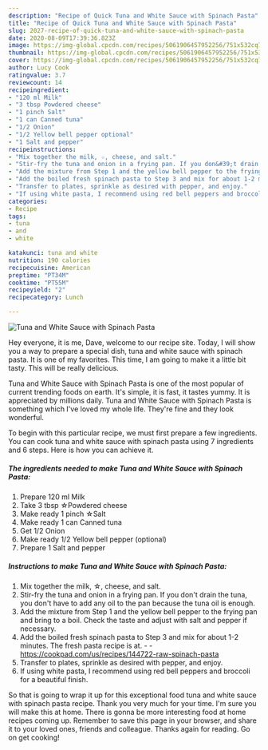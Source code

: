 ```yaml
---
description: "Recipe of Quick Tuna and White Sauce with Spinach Pasta"
title: "Recipe of Quick Tuna and White Sauce with Spinach Pasta"
slug: 2027-recipe-of-quick-tuna-and-white-sauce-with-spinach-pasta
date: 2020-08-09T17:39:36.823Z
image: https://img-global.cpcdn.com/recipes/5061906457952256/751x532cq70/tuna-and-white-sauce-with-spinach-pasta-recipe-main-photo.jpg
thumbnail: https://img-global.cpcdn.com/recipes/5061906457952256/751x532cq70/tuna-and-white-sauce-with-spinach-pasta-recipe-main-photo.jpg
cover: https://img-global.cpcdn.com/recipes/5061906457952256/751x532cq70/tuna-and-white-sauce-with-spinach-pasta-recipe-main-photo.jpg
author: Lucy Cook
ratingvalue: 3.7
reviewcount: 14
recipeingredient:
- "120 ml Milk"
- "3 tbsp Powdered cheese"
- "1 pinch Salt"
- "1 can Canned tuna"
- "1/2 Onion"
- "1/2 Yellow bell pepper optional"
- "1 Salt and pepper"
recipeinstructions:
- "Mix together the milk, ☆, cheese, and salt."
- "Stir-fry the tuna and onion in a frying pan. If you don&#39;t drain the tuna, you don&#39;t have to add any oil to the pan because the tuna oil is enough."
- "Add the mixture from Step 1 and the yellow bell pepper to the frying pan and bring to a boil. Check the taste and adjust with salt and pepper if necessary."
- "Add the boiled fresh spinach pasta to Step 3 and mix for about 1-2 minutes. The fresh pasta recipe is at.  https://cookpad.com/us/recipes/144722-raw-spinach-pasta"
- "Transfer to plates, sprinkle as desired with pepper, and enjoy."
- "If using white pasta, I recommend using red bell peppers and broccoli for a beautiful finish."
categories:
- Recipe
tags:
- tuna
- and
- white

katakunci: tuna and white 
nutrition: 190 calories
recipecuisine: American
preptime: "PT34M"
cooktime: "PT55M"
recipeyield: "2"
recipecategory: Lunch

---
```



![Tuna and White Sauce with Spinach Pasta](https://img-global.cpcdn.com/recipes/5061906457952256/751x532cq70/tuna-and-white-sauce-with-spinach-pasta-recipe-main-photo.jpg)

Hey everyone, it is me, Dave, welcome to our recipe site. Today, I will show you a way to prepare a special dish, tuna and white sauce with spinach pasta. It is one of my favorites. This time, I am going to make it a little bit tasty. This will be really delicious.



Tuna and White Sauce with Spinach Pasta is one of the most popular of current trending foods on earth. It's simple, it is fast, it tastes yummy. It is appreciated by millions daily. Tuna and White Sauce with Spinach Pasta is something which I've loved my whole life. They're fine and they look wonderful.


To begin with this particular recipe, we must first prepare a few ingredients. You can cook tuna and white sauce with spinach pasta using 7 ingredients and 6 steps. Here is how you can achieve it.

<!--inarticleads1-->

##### The ingredients needed to make Tuna and White Sauce with Spinach Pasta:

1. Prepare 120 ml Milk
1. Take 3 tbsp ☆Powdered cheese
1. Make ready 1 pinch ☆Salt
1. Make ready 1 can Canned tuna
1. Get 1/2 Onion
1. Make ready 1/2 Yellow bell pepper (optional)
1. Prepare 1 Salt and pepper




<!--inarticleads2-->

##### Instructions to make Tuna and White Sauce with Spinach Pasta:

1. Mix together the milk, ☆, cheese, and salt.
1. Stir-fry the tuna and onion in a frying pan. If you don&#39;t drain the tuna, you don&#39;t have to add any oil to the pan because the tuna oil is enough.
1. Add the mixture from Step 1 and the yellow bell pepper to the frying pan and bring to a boil. Check the taste and adjust with salt and pepper if necessary.
1. Add the boiled fresh spinach pasta to Step 3 and mix for about 1-2 minutes. The fresh pasta recipe is at. -  - https://cookpad.com/us/recipes/144722-raw-spinach-pasta
1. Transfer to plates, sprinkle as desired with pepper, and enjoy.
1. If using white pasta, I recommend using red bell peppers and broccoli for a beautiful finish.




So that is going to wrap it up for this exceptional food tuna and white sauce with spinach pasta recipe. Thank you very much for your time. I'm sure you will make this at home. There is gonna be more interesting food at home recipes coming up. Remember to save this page in your browser, and share it to your loved ones, friends and colleague. Thanks again for reading. Go on get cooking!
